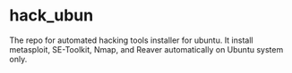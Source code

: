 hack_ubun
=========

The repo for automated hacking tools installer for ubuntu. It install metasploit, SE-Toolkit, Nmap, and Reaver automatically on Ubuntu system only.

